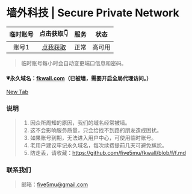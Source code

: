 # 墙外科技 | Secure Private Network

| 临时账号 | 点击获取👇 | 服务 | 状态 |
| :----: | :----: | :----: | :----: |
| 账号1 | [点我获取](https://free.5mu.me) | 正常 | 高可用 |

> 临时账号每小时会自动变更端口信息和密码。

#### 💗永久域名：[fkwall.com](http://fkwall.com)（已被墙，需要开启全局代理访问。）

<a href="example.com" target="_blank">New Tab</a>


### 说明

> 1. 因众所周知的原因，我们的域名经常被墙。
> 2. 这不会影响服务质量，只会给找不到路的朋友造成困扰。
> 3. 如果账号到期，无法进入用户中心，可使用临时账号。
> 4. 老用户建议牢记永久域名，每次续费提前几天可避免尴尬。
> 5. 防走丢，请收藏：https://github.com/five5mu/fkwall/blob/f/f.md

### 联系我们

> 邮箱：five5mu@gmail.com
